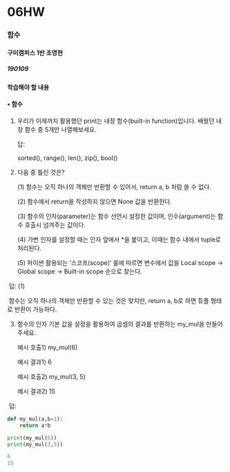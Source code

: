 # 06HW

### 함수

#### 구미캠퍼스 1반 조영현

##### 190109



#### 학습해야 할 내용

#### • 함수

1. 우리가 이제까지 활용했던 print는 내장 함수(built-in function)입니다. 배웠던 내장 함수 중 5개만 나열해보세요.

   답:

   sorted(), range(), len(), zip(), bool()

2. 다음 중 틀린 것은?

   (1) 함수는 오직 하나의 객체만 반환할 수 있어서, return a, b 처럼 쓸 수 없다.

   (2) 함수에서 return을 작성하지 않으면 None 값을 반환한다. 

   (3) 함수의 인자(parameter)는 함수 선언시 설정한 값이며, 인수(argument)는 함수 호출시 넘겨주는 값이다. 

   (4) 가변 인자를 설정할 때는 인자 앞에서 *을 붙이고, 이때는 함수 내에서 tuple로 처리된다. 

   (5) 파이썬 활용되는 ‘스코프(scope)’ 룰에 따르면 변수에서 값을 Local scope -> Global scope -> Built-in scope 순으로 찾는다.



​	답: (1) 

​	함수는 오직 하나의 객체만 반환할 수 있는 것은 맞지만,  return a, b로 하면 튜플 형태로 반환이 가능하다.



3. 함수의 인자 기본 값을 설정을 활용하여 곱셈의 결과를 반환하는 my_mul을 만들어주세요.

   예시 호출1) my_mul(6) 

   예시 결과1) 6

   예시 호출2) my_mul(3, 5) 

   예시 결과2) 15



​	답: 

```python
def my_mul(a,b=1):
    return a*b

print(my_mul(6))
print(my_mul(3,5))
```

```python
6
15
```

​	